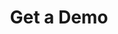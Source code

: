 ---
layout: form
title: Get a Demo
description: "Help patients visualize how your services can benefit them. Before and After photos on your practice website allows current and prospective patients to see your work and what you can do for them."
meta_image: "/img/meta/dl.jpg"
nofollow: true
permalink: "/get-a-demo"
page_class:
- class: form-page
headline: Get A Demo
text: See firsthand how DoctorLogic can help you optimize your practice’s website, increase testimonials and online reviews, and increase your online presence with relevant content.
form:
  template: forms/demo-form.html
  handler: https://marketing.doctorlogic.com/l/772793/2019-07-01/6zj
img_src: "/img/form-pages/imac-vip.png"
img_alt: "Get a Demo"
---